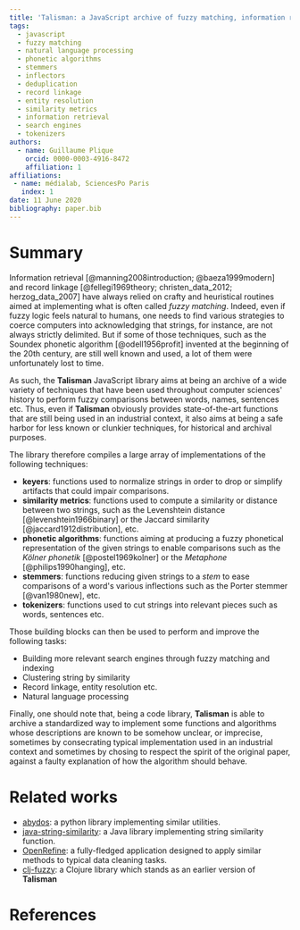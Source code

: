 ```yaml
---
title: 'Talisman: a JavaScript archive of fuzzy matching, information retrieval and record linkage building blocks'
tags:
  - javascript
  - fuzzy matching
  - natural language processing
  - phonetic algorithms
  - stemmers
  - inflectors
  - deduplication
  - record linkage
  - entity resolution
  - similarity metrics
  - information retrieval
  - search engines
  - tokenizers
authors:
  - name: Guillaume Plique
    orcid: 0000-0003-4916-8472
    affiliation: 1
affiliations:
 - name: médialab, SciencesPo Paris
   index: 1
date: 11 June 2020
bibliography: paper.bib
---
```


# Summary

Information retrieval [@manning2008introduction; @baeza1999modern] and record linkage [@fellegi1969theory; christen_data_2012; herzog_data_2007] have always relied on crafty and heuristical routines aimed at implementing what is often called *fuzzy matching*. Indeed, even if fuzzy logic feels natural to humans, one needs to find various strategies to coerce computers into acknowledging that strings, for instance, are not always strictly delimited. But if some of those techniques, such as the Soundex phonetic algorithm [@odell1956profit] invented at the beginning of the 20th century, are still well known and used, a lot of them were unfortunately lost to time.

As such, the **Talisman** JavaScript library aims at being an archive of a wide variety of techniques that have been used throughout computer sciences' history to perform fuzzy comparisons between words, names, sentences etc. Thus, even if **Talisman** obviously provides state-of-the-art functions that are still being used in an industrial context, it also aims at being a safe harbor for less known or clunkier techniques, for historical and archival purposes.

The library therefore compiles a large array of implementations of the following techniques:

* **keyers**: functions used to normalize strings in order to drop or simplify artifacts that could impair comparisons.
* **similarity metrics**: functions used to compute a similarity or distance between two strings, such as the Levenshtein distance [@levenshtein1966binary] or the Jaccard similarity [@jaccard1912distribution], etc.
* **phonetic algorithms**: functions aiming at producing a fuzzy phonetical representation of the given strings to enable comparisons such as the *Kölner phonetik* [@postel1969kolner] or the *Metaphone* [@philips1990hanging], etc.
* **stemmers**: functions reducing given strings to a *stem* to ease comparisons of a word's various inflections such as the Porter stemmer [@van1980new], etc.
* **tokenizers**: functions used to cut strings into relevant pieces such as words, sentences etc.

Those building blocks can then be used to perform and improve the following tasks:

* Building more relevant search engines through fuzzy matching and indexing
* Clustering string by similarity
* Record linkage, entity resolution etc.
* Natural language processing

Finally, one should note that, being a code library, **Talisman** is able to archive a standardized way to implement some functions and algorithms whose descriptions are known to be somehow unclear, or imprecise, sometimes by consecrating typical implementation used in an industrial context and sometimes by chosing to respect the spirit of the original paper, against a faulty explanation of how the algorithm should behave.

# Related works

* [abydos](https://github.com/chrislit/abydos): a python library implementing similar utilities.
* [java-string-similarity](https://github.com/tdebatty/java-string-similarity): a Java library implementing string similarity function.
* [OpenRefine](https://openrefine.org/): a fully-fledged application designed to apply similar methods to typical data cleaning tasks.
* [clj-fuzzy](https://github.com/Yomguithereal/clj-fuzzy): a Clojure library which stands as an earlier version of **Talisman**

# References
